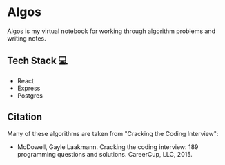 # Algos

Algos is my virtual notebook for working through algorithm problems and writing notes.

## Tech Stack 💻

- React
- Express
- Postgres

## Citation

Many of these algorithms are taken from "Cracking the Coding Interview":

- McDowell, Gayle Laakmann. Cracking the coding interview: 189 programming questions and solutions. CareerCup, LLC, 2015.

